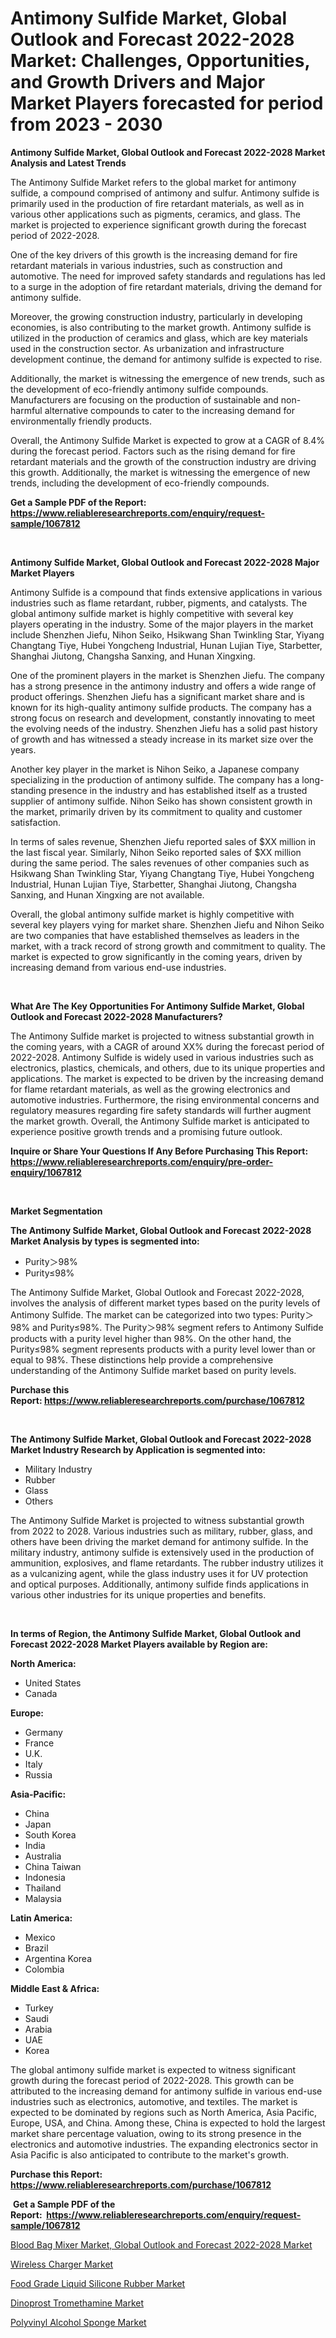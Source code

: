 <p><h1>Antimony Sulfide Market, Global Outlook and Forecast 2022-2028 Market: Challenges, Opportunities, and Growth Drivers and Major Market Players forecasted for period from 2023 - 2030</h1></p><p><strong>Antimony Sulfide Market, Global Outlook and Forecast 2022-2028 Market Analysis and Latest Trends</strong></p>
<p><p>The Antimony Sulfide Market refers to the global market for antimony sulfide, a compound comprised of antimony and sulfur. Antimony sulfide is primarily used in the production of fire retardant materials, as well as in various other applications such as pigments, ceramics, and glass. The market is projected to experience significant growth during the forecast period of 2022-2028.</p><p>One of the key drivers of this growth is the increasing demand for fire retardant materials in various industries, such as construction and automotive. The need for improved safety standards and regulations has led to a surge in the adoption of fire retardant materials, driving the demand for antimony sulfide.</p><p>Moreover, the growing construction industry, particularly in developing economies, is also contributing to the market growth. Antimony sulfide is utilized in the production of ceramics and glass, which are key materials used in the construction sector. As urbanization and infrastructure development continue, the demand for antimony sulfide is expected to rise.</p><p>Additionally, the market is witnessing the emergence of new trends, such as the development of eco-friendly antimony sulfide compounds. Manufacturers are focusing on the production of sustainable and non-harmful alternative compounds to cater to the increasing demand for environmentally friendly products.</p><p>Overall, the Antimony Sulfide Market is expected to grow at a CAGR of 8.4% during the forecast period. Factors such as the rising demand for fire retardant materials and the growth of the construction industry are driving this growth. Additionally, the market is witnessing the emergence of new trends, including the development of eco-friendly compounds.</p></p>
<p><strong>Get a Sample PDF of the Report:&nbsp; <a href="https://www.reliableresearchreports.com/enquiry/request-sample/1067812">https://www.reliableresearchreports.com/enquiry/request-sample/1067812</a></strong></p>
<p>&nbsp;</p>
<p><strong>Antimony Sulfide Market, Global Outlook and Forecast 2022-2028 Major Market Players</strong></p>
<p><p>Antimony Sulfide is a compound that finds extensive applications in various industries such as flame retardant, rubber, pigments, and catalysts. The global antimony sulfide market is highly competitive with several key players operating in the industry. Some of the major players in the market include Shenzhen Jiefu, Nihon Seiko, Hsikwang Shan Twinkling Star, Yiyang Changtang Tiye, Hubei Yongcheng Industrial, Hunan Lujian Tiye, Starbetter, Shanghai Jiutong, Changsha Sanxing, and Hunan Xingxing.</p><p>One of the prominent players in the market is Shenzhen Jiefu. The company has a strong presence in the antimony industry and offers a wide range of product offerings. Shenzhen Jiefu has a significant market share and is known for its high-quality antimony sulfide products. The company has a strong focus on research and development, constantly innovating to meet the evolving needs of the industry. Shenzhen Jiefu has a solid past history of growth and has witnessed a steady increase in its market size over the years.</p><p>Another key player in the market is Nihon Seiko, a Japanese company specializing in the production of antimony sulfide. The company has a long-standing presence in the industry and has established itself as a trusted supplier of antimony sulfide. Nihon Seiko has shown consistent growth in the market, primarily driven by its commitment to quality and customer satisfaction.</p><p>In terms of sales revenue, Shenzhen Jiefu reported sales of $XX million in the last fiscal year. Similarly, Nihon Seiko reported sales of $XX million during the same period. The sales revenues of other companies such as Hsikwang Shan Twinkling Star, Yiyang Changtang Tiye, Hubei Yongcheng Industrial, Hunan Lujian Tiye, Starbetter, Shanghai Jiutong, Changsha Sanxing, and Hunan Xingxing are not available.</p><p>Overall, the global antimony sulfide market is highly competitive with several key players vying for market share. Shenzhen Jiefu and Nihon Seiko are two companies that have established themselves as leaders in the market, with a track record of strong growth and commitment to quality. The market is expected to grow significantly in the coming years, driven by increasing demand from various end-use industries.</p></p>
<p>&nbsp;</p>
<p><strong>What Are The Key Opportunities For Antimony Sulfide Market, Global Outlook and Forecast 2022-2028 Manufacturers?</strong></p>
<p><p>The Antimony Sulfide market is projected to witness substantial growth in the coming years, with a CAGR of around XX% during the forecast period of 2022-2028. Antimony Sulfide is widely used in various industries such as electronics, plastics, chemicals, and others, due to its unique properties and applications. The market is expected to be driven by the increasing demand for flame retardant materials, as well as the growing electronics and automotive industries. Furthermore, the rising environmental concerns and regulatory measures regarding fire safety standards will further augment the market growth. Overall, the Antimony Sulfide market is anticipated to experience positive growth trends and a promising future outlook.</p></p>
<p><strong>Inquire or Share Your Questions If Any Before Purchasing This Report: <a href="https://www.reliableresearchreports.com/enquiry/pre-order-enquiry/1067812">https://www.reliableresearchreports.com/enquiry/pre-order-enquiry/1067812</a></strong></p>
<p>&nbsp;</p>
<p><strong>Market Segmentation</strong></p>
<p><strong>The Antimony Sulfide Market, Global Outlook and Forecast 2022-2028 Market Analysis by types is segmented into:</strong></p>
<p><ul><li>Purity＞98%</li><li>Purity≤98%</li></ul></p>
<p><p>The Antimony Sulfide Market, Global Outlook and Forecast 2022-2028, involves the analysis of different market types based on the purity levels of Antimony Sulfide. The market can be categorized into two types: Purity＞98% and Purity≤98%. The Purity＞98% segment refers to Antimony Sulfide products with a purity level higher than 98%. On the other hand, the Purity≤98% segment represents products with a purity level lower than or equal to 98%. These distinctions help provide a comprehensive understanding of the Antimony Sulfide market based on purity levels.</p></p>
<p><strong>Purchase this Report:&nbsp;<a href="https://www.reliableresearchreports.com/purchase/1067812">https://www.reliableresearchreports.com/purchase/1067812</a></strong></p>
<p>&nbsp;</p>
<p><strong>The Antimony Sulfide Market, Global Outlook and Forecast 2022-2028 Market Industry Research by Application is segmented into:</strong></p>
<p><ul><li>Military Industry</li><li>Rubber</li><li>Glass</li><li>Others</li></ul></p>
<p><p>The Antimony Sulfide Market is projected to witness substantial growth from 2022 to 2028. Various industries such as military, rubber, glass, and others have been driving the market demand for antimony sulfide. In the military industry, antimony sulfide is extensively used in the production of ammunition, explosives, and flame retardants. The rubber industry utilizes it as a vulcanizing agent, while the glass industry uses it for UV protection and optical purposes. Additionally, antimony sulfide finds applications in various other industries for its unique properties and benefits.</p></p>
<p>&nbsp;</p>
<p><strong>In terms of Region, the Antimony Sulfide Market, Global Outlook and Forecast 2022-2028 Market Players available by Region are:</strong></p>
<p>
    <p> <strong> North America: </strong>
        <ul>
            <li>United States</li>
            <li>Canada</li>
        </ul>
        </p> 
    <p> <strong> Europe: </strong>
        <ul>
            <li>Germany</li>
            <li>France</li>
            <li>U.K.</li>
            <li>Italy</li>
            <li>Russia</li>
        </ul>
        </p> 
    <p> <strong> Asia-Pacific: </strong>
        <ul>
            <li>China</li>
            <li>Japan</li>
            <li>South Korea</li>
            <li>India</li>
            <li>Australia</li>
            <li>China Taiwan</li>
            <li>Indonesia</li>
            <li>Thailand</li>
            <li>Malaysia</li>
        </ul>
        </p> 
    <p> <strong> Latin America: </strong>
        <ul>
            <li>Mexico</li>
            <li>Brazil</li>
            <li>Argentina Korea</li>
            <li>Colombia</li>
        </ul>
        </p> 
    <p> <strong> Middle East & Africa: </strong>
        <ul>
            <li>Turkey</li>
            <li>Saudi</li>
            <li>Arabia</li>
            <li>UAE</li>
            <li>Korea</li>
        </ul>
    </p>
    </p>
<p><p>The global antimony sulfide market is expected to witness significant growth during the forecast period of 2022-2028. This growth can be attributed to the increasing demand for antimony sulfide in various end-use industries such as electronics, automotive, and textiles. The market is expected to be dominated by regions such as North America, Asia Pacific, Europe, USA, and China. Among these, China is expected to hold the largest market share percentage valuation, owing to its strong presence in the electronics and automotive industries. The expanding electronics sector in Asia Pacific is also anticipated to contribute to the market's growth.</p></p>
<p><strong>Purchase this Report: <a href="https://www.reliableresearchreports.com/purchase/1067812">https://www.reliableresearchreports.com/purchase/1067812</a></strong></p>
<p>&nbsp;<strong>Get a Sample PDF of the Report:&nbsp;&nbsp;<a href="https://www.reliableresearchreports.com/enquiry/request-sample/1067812">https://www.reliableresearchreports.com/enquiry/request-sample/1067812</a></strong></p>
<p><strong></strong></p>
<p><p><a href="https://github.com/PeterParrish5/Market-Research-Report-List-1/blob/main/blood-bag-mixer-market-global-outlook-and-forecast-2022-2028-market.md">Blood Bag Mixer Market, Global Outlook and Forecast 2022-2028 Market</a></p><p><a href="https://medium.com/@leonorhaley2009/wireless-charger-market-size-growth-forecast-2023-2030-16287e437c3c">Wireless Charger Market</a></p><p><a href="https://www.reportprime.com/food-grade-liquid-silicone-rubber-r6910">Food Grade Liquid Silicone Rubber Market</a></p><p><a href="https://www.linkedin.com/pulse/dinoprost-tromethamine-market-size-growth-forecast-from-g1pfe/">Dinoprost Tromethamine Market</a></p><p><a href="https://www.linkedin.com/pulse/polyvinyl-alcohol-sponge-market-insights-players-forecast-4zfbe/">Polyvinyl Alcohol Sponge Market</a></p></p>
